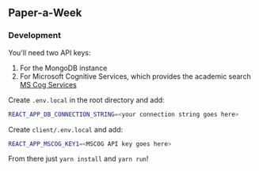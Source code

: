 ## Paper-a-Week

### Development
You'll need two API keys:

1) For the MongoDB instance
1) For Microsoft Cognitive Services, which provides the academic search [MS Cog Services](https://azure.microsoft.com/en-us/services/cognitive-services/)

Create `.env.local` in the root directory and add:

```bash
REACT_APP_DB_CONNECTION_STRING=<your connection string goes here>
```

Create `client/.env.local` and add:
```bash
REACT_APP_MSCOG_KEY1=<MSCOG API key goes here>
```
From there just `yarn install` and `yarn run`!
